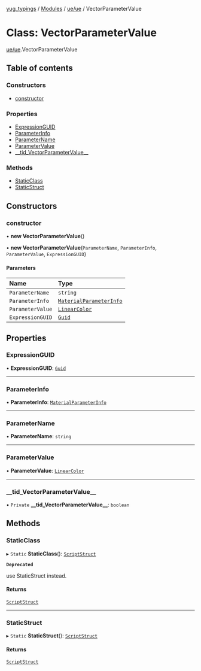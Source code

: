 [yug_typings](../README.md) / [Modules](../modules.md) / [ue/ue](../modules/ue_ue.md) / VectorParameterValue

# Class: VectorParameterValue

[ue/ue](../modules/ue_ue.md).VectorParameterValue

## Table of contents

### Constructors

- [constructor](ue_ue.VectorParameterValue.md#constructor)

### Properties

- [ExpressionGUID](ue_ue.VectorParameterValue.md#expressionguid)
- [ParameterInfo](ue_ue.VectorParameterValue.md#parameterinfo)
- [ParameterName](ue_ue.VectorParameterValue.md#parametername)
- [ParameterValue](ue_ue.VectorParameterValue.md#parametervalue)
- [\_\_tid\_VectorParameterValue\_\_](ue_ue.VectorParameterValue.md#__tid_vectorparametervalue__)

### Methods

- [StaticClass](ue_ue.VectorParameterValue.md#staticclass)
- [StaticStruct](ue_ue.VectorParameterValue.md#staticstruct)

## Constructors

### constructor

• **new VectorParameterValue**()

• **new VectorParameterValue**(`ParameterName`, `ParameterInfo`, `ParameterValue`, `ExpressionGUID`)

#### Parameters

| Name | Type |
| :------ | :------ |
| `ParameterName` | `string` |
| `ParameterInfo` | [`MaterialParameterInfo`](ue_ue.MaterialParameterInfo.md) |
| `ParameterValue` | [`LinearColor`](ue_ue_s.LinearColor.md) |
| `ExpressionGUID` | [`Guid`](ue_ue_s.Guid.md) |

## Properties

### ExpressionGUID

• **ExpressionGUID**: [`Guid`](ue_ue_s.Guid.md)

___

### ParameterInfo

• **ParameterInfo**: [`MaterialParameterInfo`](ue_ue.MaterialParameterInfo.md)

___

### ParameterName

• **ParameterName**: `string`

___

### ParameterValue

• **ParameterValue**: [`LinearColor`](ue_ue_s.LinearColor.md)

___

### \_\_tid\_VectorParameterValue\_\_

• `Private` **\_\_tid\_VectorParameterValue\_\_**: `boolean`

## Methods

### StaticClass

▸ `Static` **StaticClass**(): [`ScriptStruct`](ue_ue.ScriptStruct.md)

**`Deprecated`**

use StaticStruct instead.

#### Returns

[`ScriptStruct`](ue_ue.ScriptStruct.md)

___

### StaticStruct

▸ `Static` **StaticStruct**(): [`ScriptStruct`](ue_ue.ScriptStruct.md)

#### Returns

[`ScriptStruct`](ue_ue.ScriptStruct.md)
